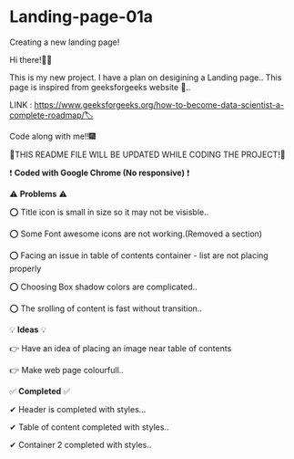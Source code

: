 # Landing-page-01a
Creating a new landing page!

Hi there!👋👋

This is my new project.
I have a plan on desigining a Landing page..
This page is inspired from geeksforgeeks website 🥇..


LINK : https://www.geeksforgeeks.org/how-to-become-data-scientist-a-complete-roadmap/🏷

Code along with me!!🎆

🔷THIS README FILE WILL BE UPDATED WHILE CODING THE PROJECT!🔷

❗ **Coded with Google Chrome (No responsive)** ❗

⚠ **Problems** ⚠ 

⭕ Title icon is small in size so it may not be visisble..

⭕ Some Font awesome icons are not working.(Removed a section)

⭕ Facing an issue in table of contents container - list are not placing properly

⭕ Choosing Box shadow colors are complicated..

⭕ The srolling of content is fast without transition..


💡 **Ideas** 💡

👉 Have an idea of placing an image near table of contents

👉 Make web page colourfull..




✅ **Completed** ✅

✔ Header is completed with styles...

✔ Table of content completed with styles..

✔ Container 2 completed with styles..
